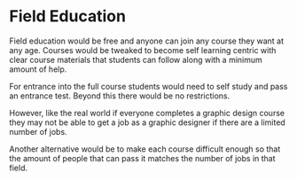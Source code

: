 # Field Education

Field education would be free and anyone can join any course they want at any age. Courses would be tweaked to become self learning centric with clear course materials that students can follow along with a minimum amount of help.

For entrance into the full course students would need to self study and pass an entrance test. Beyond this there would be no restrictions.

However, like the real world if everyone completes a graphic design course they may not be able to get a job as a graphic designer if there are a limited number of jobs.

Another alternative would be to make each course difficult enough so that the amount of people that can pass it matches the number of jobs in that field.
